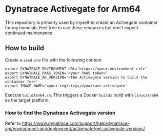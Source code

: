# Dynatrace Activegate for Arm64

This repository is primarly used by myself to create an Activegate container for my homelab.
Feel free to use these resources but don't expect continued maintenance.

## How to build

Create a `seed.env` file with the following content

```
export DYNATRACE_ENVIRONMENT_URL='https://<your-environment-url>'
export DYNATRACE_PAAS_TOKEN='<your PAAS token>'
export DYNATRACE_AG_VERSION='<the Activegate version to build the container for>'
export IMAGE_NAME='<your-registry>/dynatrace-activegate'
```

Execute `buildArm64.sh`.
This triggers a Docker `buildx` build with `linux/arm64` as the target platform.

### How to find the Dynatrace Activegate version

Refer to https://www.dynatrace.com/support/help/dynatrace-api/environment-api/deployment/activegate/get-activegate-versions/

